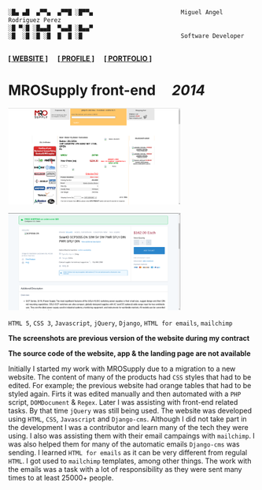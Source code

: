 ```

░█▄ ▄█  ▄▀▀▄  ▄▀▀█ ░█▀▀▄                         Miguel Angel Rodriguez Perez
░█ ▀░█ ░█▄▄█  ▀▄▄█ ░█▄▄▀
░█  ░█ ░█ ░█  █  █ ░█                            Software Developer
       
```

[website_link]: https://marp.rocks/
[git_profile]: https://github.com/marp-dev
[portfolio_link]: https://github.com/marp-dev/marp-dev/wiki/PORTFOLIO

**[<ins>[ WEBSITE ]</ins>][website_link]** &nbsp;&nbsp;&nbsp; **[<ins>[ PROFILE ]</ins>][git_profile]** &nbsp;&nbsp;&nbsp; **[<ins>[ PORTFOLIO ]</ins>][portfolio_link]**



# MROSupply front-end &nbsp;&nbsp;&nbsp; _2014_

[<img src="./assets/img/mrosupply1.png" alt="mro1" width="350"/>](https://web.archive.org/web/20140911094940/https://www.mrosupply.com/product/26766-Baldor_Electric_Motors-Motors_AC_Motors_Pump)

[<img src="./assets/img/mrosupply2.png" alt="mro2" width="350"/>](https://web.archive.org/web/20210118191050/https://www.mrosupply.com/electrical/circuit-protection-and-distribution/power-meters-power-supplies-solar-transformers/switching-power-supplies/1011852_scp30s5-dn_solahd/)

`HTML 5`, `CSS 3`, `Javascript`, `jQuery`, `Django`, `HTML for emails`, `mailchimp`

**The screenshots are previous version of the website during my contract**

**The source code of the website, app & the landing page are not available**

Initially I started my work with MROSupply due to a migration to a new website. The content of many of the products had `CSS` styles that had to be edited. For example; the previous website had orange tables that had to be styled again. Firts it was edited manually and then automated with a `PHP` script, `DOMDocument` & `Regex`. Later I was assisting with front-end related tasks. By that time `jQuery` was still being used.
The website was developed using `HTML`, `CSS`, `Javascript` and `Django-cms`. Although I did not take part in the development I was a contributor and learn many of the tech they were using.
I also was assisting them with their email campaings with `mailchimp`. I was also helped them for many of the automatic emails `Django-cms` was sending. I learned `HTML for emails` as it can be very different from regulal `HTML`. I got used to `mailchimp` templates, among other things.
The work with the emails was a task with a lot of responsibility as they were sent many times to at least 25000+ people.
